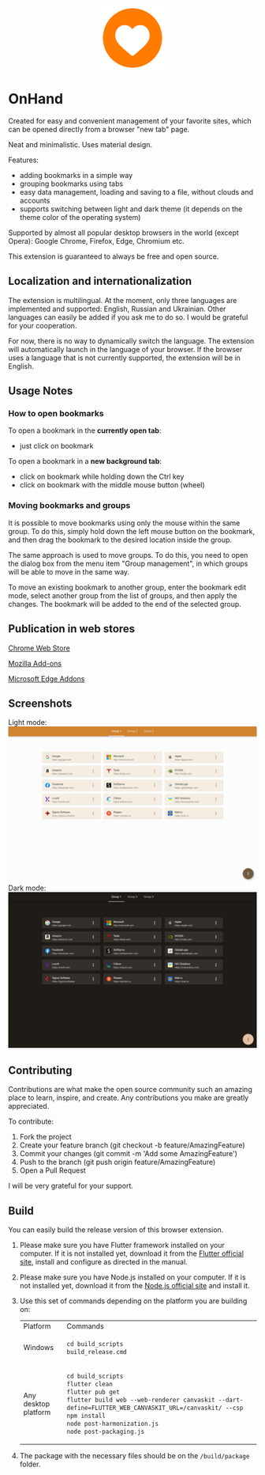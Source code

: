 <p align="center">
  <img src="web/icons/icon-128.png" width="128" />
</p>

# OnHand

Сreated for easy and convenient management of your favorite sites, which can be opened directly from a browser "new tab" page.

Neat and minimalistic.
Uses material design.

Features:
- adding bookmarks in a simple way
- grouping bookmarks using tabs
- easy data management, loading and saving to a file, without clouds and accounts
- supports switching between light and dark theme (it depends on the theme color of the operating system)

Supported by almost all popular desktop browsers in the world (except Opera): Google Chrome, Firefox, Edge, Chromium etc.

This extension is guaranteed to always be free and open source.

## Localization and internationalization

The extension is multilingual. At the moment, only three languages are implemented and supported: English, Russian and Ukrainian. Other languages can easily be added if you ask me to do so. I would be grateful for your cooperation.

For now, there is no way to dynamically switch the language. The extension will automatically launch in the language of your browser. If the browser uses a language that is not currently supported, the extension will be in English.

## Usage Notes

### How to open bookmarks

To open a bookmark in the **currently open tab**:
* just click on bookmark

To open a bookmark in a **new background tab**:
* click on bookmark while holding down the Ctrl key
* сlick on bookmark with the middle mouse button (wheel)

### Moving bookmarks and groups

It is possible to move bookmarks using only the mouse within the same group. To do this, simply hold down the left mouse button on the bookmark, and then drag the bookmark to the desired location inside the group.

The same approach is used to move groups. To do this, you need to open the dialog box from the menu item "Group management", in which groups will be able to move in the same way.

To move an existing bookmark to another group, enter the bookmark edit mode, select another group from the list of groups, and then apply the changes. The bookmark will be added to the end of the selected group.

## Publication in web stores

[Chrome Web Store](https://chrome.google.com/webstore/detail/onhand/ndghfaalceocliigojpcoohpaagomkcf)

[Mozilla Add-ons](https://addons.mozilla.org/ru/firefox/addon/onhand)

[Microsoft Edge Addons](https://microsoftedge.microsoft.com/addons/detail/onhand/kcicjmoijnmhooklndppjknpocdafoep)

## Screenshots

Light mode:<br>
<img src="app_info/screenshot_light.png" width="600" />
<br>Dark mode:<br>
<img src="app_info/screenshot_dark.png" width="600" />

## Contributing

Contributions are what make the open source community such an amazing place to learn, inspire, and create. Any contributions you make are greatly appreciated.

To contribute:
1. Fork the project
1. Create your feature branch (git checkout -b feature/AmazingFeature)
1. Commit your changes (git commit -m 'Add some AmazingFeature')
1. Push to the branch (git push origin feature/AmazingFeature)
1. Open a Pull Request

I will be very grateful for your support.

## Build

You can easily build the release version of this browser extension.
1. Please make sure you have Flutter framework installed on your computer. If it is not installed yet, download it from the [Flutter official site](https://docs.flutter.dev/get-started/install), install and configure as directed in the manual.
1. Please make sure you have Node.js installed on your computer. If it is not installed yet, download it from the [Node.js official site](https://nodejs.org) and install it.
1. Use this set of commands depending on the platform you are building on:
    <table>
    <tr><td> Platform </td> <td> Commands </td></tr>
    <tr><td> Windows </td><td>

      ```properties
      cd build_scripts
      build_release.cmd
      ```

    </td></tr>
    <tr><td> Any desktop platform </td><td>

      ```properties
      cd build_scripts
      flutter clean
      flutter pub get
      flutter build web --web-renderer canvaskit --dart-define=FLUTTER_WEB_CANVASKIT_URL=/canvaskit/ --csp
      npm install
      node post-harmonization.js
      node post-packaging.js
      ```

    </td></tr>
    </table>
1. The package with the necessary files should be on the `/build/package` folder.
